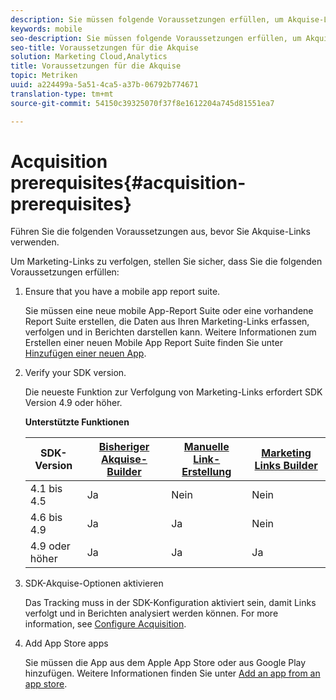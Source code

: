 ```yaml
---
description: Sie müssen folgende Voraussetzungen erfüllen, um Akquise-Links verwenden zu können.
keywords: mobile
seo-description: Sie müssen folgende Voraussetzungen erfüllen, um Akquise-Links verwenden zu können.
seo-title: Voraussetzungen für die Akquise
solution: Marketing Cloud,Analytics
title: Voraussetzungen für die Akquise
topic: Metriken
uuid: a224499a-5a51-4ca5-a37b-06792b774671
translation-type: tm+mt
source-git-commit: 54150c39325070f37f8e1612204a745d81551ea7

---
```



# Acquisition prerequisites{#acquisition-prerequisites}

Führen Sie die folgenden Voraussetzungen aus, bevor Sie Akquise-Links verwenden.

Um Marketing-Links zu verfolgen, stellen Sie sicher, dass Sie die folgenden Voraussetzungen erfüllen:

1. Ensure that you have a mobile app report suite.

   Sie müssen eine neue mobile App-Report Suite oder eine vorhandene Report Suite erstellen, die Daten aus Ihren Marketing-Links erfassen, verfolgen und in Berichten darstellen kann. Weitere Informationen zum Erstellen einer neuen Mobile App Report Suite finden Sie unter [Hinzufügen einer neuen App](/help/using/manage-apps/t-new-app.md).

1. Verify your SDK version.

   Die neueste Funktion zur Verfolgung von Marketing-Links erfordert SDK Version 4.9 oder höher.

   **Unterstützte Funktionen**

   | SDK-Version | [Bisheriger Akquise-Builder](/help/using/acquisition-main/c-marketing-links-builder/t-create-edit-adobe-links/c-use-legacy-acquisition-links/c-use-legacy-acquisition-links.md) | [Manuelle Link-Erstellung](/help/using/acquisition-main/c-marketing-links-builder/acquisition-link-manual.md) | [Marketing Links Builder](/help/using/acquisition-main/c-marketing-links-builder/c-marketing-links-builder.md) |
   |--- |--- |--- |--- |
   | 4.1 bis 4.5 | Ja | Nein | Nein |
   | 4.6 bis 4.9 | Ja | Ja | Nein |
   | 4.9 oder höher | Ja | Ja | Ja |

1. SDK-Akquise-Optionen aktivieren

   Das Tracking muss in der SDK-Konfiguration aktiviert sein, damit Links verfolgt und in Berichten analysiert werden können. For more information, see [Configure Acquisition](/help/using/acquisition-main/t-enable-acquisition.md).

1. Add App Store apps

   Sie müssen die App aus dem Apple App Store oder aus Google Play hinzufügen. Weitere Informationen finden Sie unter [Add an app from an app store](/help/using/manage-apps/c-app-store/t-app-store-app.md).
